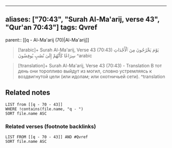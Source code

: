
---
aliases: ["70:43", "Surah Al-Ma'arij, verse 43", "Qur'an 70:43"]
tags: Qvref
---

parent:: [[q - Al-Ma'arij (70)|Al-Ma'arij]]

> [!arabic]+ Surah Al-Ma'arij, Verse 43 (70:43)
> <span class="quran-arabic">يَوْمَ يَخْرُجُونَ مِنَ ٱلْأَجْدَاثِ سِرَاعًا كَأَنَّهُمْ إِلَىٰ نُصُبٍ يُوفِضُونَ</span>
^arabic

> [!translation]+ Surah Al-Ma'arij, Verse 43 (70:43) - Translation
> В тот день они торопливо выйдут из могил, словно устремляясь к воздвигнутой цели (или идолам; или охотничьей сети).
^translation



## Related notes
```dataview
LIST from [[q - 70 - 43]]
WHERE !contains(file.name, "q - ")
SORT file.name ASC
```

### Related verses (footnote backlinks)
```dataview
LIST FROM [[q - 70 - 43]] AND #Qvref
SORT file.name ASC
```

